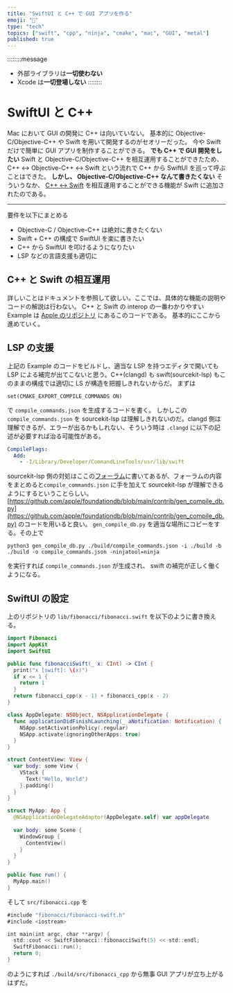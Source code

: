 ```yaml
---
title: "SwiftUI と C++ で GUI アプリを作る"
emoji: "🦅"
type: "tech"
topics: ["swift", "cpp", "ninja", "cmake", "mac", "GUI", "metal"]
published: true
---
```


::::::::message
- 外部ライブラリは**一切使わない**
- Xcode は**一切登場しない**
::::::::

# SwiftUI と C++

Mac において GUI の開発に C++ は向いていない。
基本的に Objective-C/Objective-C++ や Swift を用いて開発するのがセオリーだった。
今や Swift だけで簡単に GUI アプリを制作することができる。
**でも C++ で GUI 開発をしたい**
Swift と Objective-C/Objective-C++ を相互運用することができたため、 C++ ↔ Objective-C++ ↔ Swift という流れで C++ から SwiftUI を巡って呼ぶことはできた。
**しかし、 Objective-C/Objective-C++ なんて書きたくない**
そういうなか、 [C++ ↔ Swift](https://www.swift.org/documentation/cxx-interop/) を相互運用することができる機能が Swift に追加されたのである。

----------

要件を以下にまとめる

* Objective-C / Objective-C++ は絶対に書きたくない
* Swift + C++ の構成で SwiftUI を楽に書きたい
* C++ から SwiftUI を叩けるようになりたい
* LSP などの言語支援も適切に

## C++ と Swift の相互運用

詳しいことはドキュメントを参照して欲しい。ここでは、具体的な機能の説明やコードの解説は行わない。
C++ と Swift の interop の一番わかりやすい Example は [Apple のリポジトリ](https://github.com/apple/swift-cmake-examples/tree/main/3_bidirectional_cxx_interop) にあるこのコードである。
基本的にここから進めていく。

## LSP の支援

上記の Example のコードをビルドし、適当な LSP を持つエディタで開いても LSP による補完が出てこないと思う。C++(clangd) も swift(sourcekit-lsp) もこのままの構成では適切に LS が構造を把握しきれないからだ。
まずは

```shell
set(CMAKE_EXPORT_COMPILE_COMMANDS ON)
```

で `compile_commands.json` を生成するコードを書く。
しかしこの `compile_commands.json` を sourcekit-lsp は理解しきれないのだ。clangd 側は理解できるが、エラーが出るかもしれない、そういう時は `.clangd` に以下の記述が必要すれば治る可能性がある。

```yaml
CompileFlags:
  Add:
    - -I/Library/Developer/CommandLineTools/usr/lib/swift
```

sourcekit-lsp 側の対処はここの[フォーラム](https://forums.swift.org/t/sourcekit-lsp-and-cmake/67956/3)に書いてあるが、フォーラムの内容をまとめると`compile_commands.json` に手を加えて sourcekit-lsp が理解できるようにするということらしい。
[https://github.com/apple/foundationdb/blob/main/contrib/gen_compile_db.py](https://github.com/apple/foundationdb/blob/main/contrib/gen_compile_db.py) のコードを用いると良い。
`gen_compile_db.py` を適当な場所にコピーをする。その上で

```shell
python3 gen_compile_db.py ./build/compile_commands.json -i ./build -b ./build -o compile_commands.json -ninjatool=ninja
```

を実行すれば `compile_commands.json` が生成され、 swift の補完が正しく働くようになる。

## SwiftUI の設定

上のリポジトリの `lib/fibonacci/fibonacci.swift` を以下のように書き換える。

```swift
import Fibonacci
import AppKit
import SwiftUI

public func fibonacciSwift(_ x: CInt) -> CInt {
  print("x [swift]: \(x)")
  if x <= 1 {
    return 1
  }
  return fibonacci_cpp(x - 1) + fibonacci_cpp(x - 2)
}

class AppDelegate: NSObject, NSApplicationDelegate {
  func applicationDidFinishLaunching(_ aNotification: Notification) {
    NSApp.setActivationPolicy(.regular)
    NSApp.activate(ignoringOtherApps: true)
  }
}

struct ContentView: View {
  var body: some View {
    VStack {
      Text("Hello, World")
    }.padding()
  }
}

struct MyApp: App {
  @NSApplicationDelegateAdaptor(AppDelegate.self) var appDelegate
  
  var body: some Scene {
    WindowGroup {
      ContentView()
    }
  }
}

public func run() {
  MyApp.main()
}
```

そして `src/fibonacci.cpp` を

```swift
#include "fibonacci/fibonacci-swift.h"
#include <iostream>

int main(int argc, char **argv) {
  std::cout << SwiftFibonacci::fibonacciSwift(5) << std::endl;
  SwiftFibonacci::run();
  return 0;
}
```

のようにすれば `./build/src/fibonacci_cpp` から無事 GUI アプリが立ち上がるはずだ。